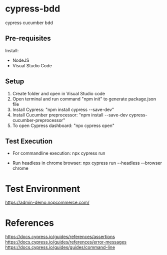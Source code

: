 # cypress-bdd
cypress cucumber bdd

## Pre-requisites
Install:
- NodeJS
- Visual Studio Code
  
## Setup
1. Create folder and open in Visual Studio code
2. Open terminal and run command "npm init" to generate package.json file
3. Install Cypress: "npm install cypress --save-dev"
4. Install Cucumber preprocessor: "npm install --save-dev cypress-cucumber-preprocessor"
5. To open Cypress dashboard: "npx cypress open" 

## Test Execution
- For commandline execution:
  npx cypress run 

- Run headless in chrome browser: 
  npx cypress run --headless --browser chrome

# Test Environment
https://admin-demo.nopcommerce.com/

# References
https://docs.cypress.io/guides/references/assertions
https://docs.cypress.io/guides/references/error-messages
https://docs.cypress.io/guides/guides/command-line
